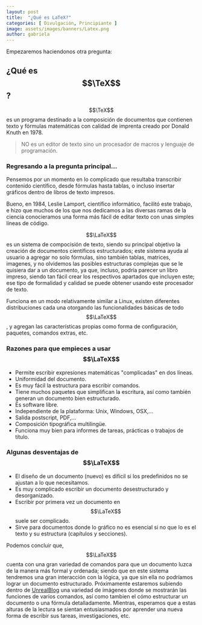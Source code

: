 ```yaml
---
layout: post
title:  "¿Qué es LaTeX?"
categories: [ Divulgación, Principiante ]
image: assets/images/banners/Latex.png
author: gabriela
---
```


Empezaremos haciendonos otra pregunta:

## ¿Qué es $$\TeX$$?

$$\TeX$$ es un programa destinado a la composición de documentos que
contienen texto y fórmulas matemáticas con calidad de imprenta creado por
Donald Knuth en 1978.

> NO es un editor de texto sino un procesador de macros y lenguaje de programación.

### Regresando a la pregunta principal... 

Pensemos por un momento en lo complicado que resultaba transcribir contenido científico, desde fórmulas hasta tablas, o incluso insertar gráficos dentro de libros de texto impresos.

Bueno, en 1984, Leslie Lamport, científico informático, facilitó este trabajo, e hizo que muchos de los que nos dedicamos a las diversas ramas de la ciencia conocieramos una forma más fácil de editar texto con unas simples líneas de código.

$$\LaTeX$$ es un sistema de compocisión de texto, siendo su principal objetivo la creación de documentos científicos estructurados; este sistema ayuda al usuario a agregar no solo fórmulas, sino también tablas, matrices, imagenes, y no olvidemos las posibles estructuras complejas que se le quisiera dar a un documento, ya que, incluso, podría parecer un libro impreso, siendo tan fácil crear los respectivos apartados que incluyen este; ese tipo de formalidad y calidad se puede obtener usando este procesador de texto.

 Funciona en un modo relativamente similar a Linux, existen diferentes distribuciones cada una otorgando las funcionalidades básicas de todo $$\LaTeX$$, y agregan las características propias como forma de configuración, paquetes, comandos extras, etc. 

### Razones para que empieces a usar $$\LaTeX$$

- Permite escribir expresiones matemáticas  "complicadas" en dos líneas.
- Uniformidad del documento.
- Es muy fácil la estructura para escribir comandos.
- Tiene muchos paquetes que simplifican la escritura, así como también generan un documento bien estructurado.
- Es software libre.
- Independiente de la plataforma: Unix, Windows, OSX,...
- Salida postscript, PDF,...
- Composición tipográfica multilingüe.
- Funciona muy bien para informes de tareas, prácticas o trabajos de título.

### Algunas desventajas de $$\LaTeX$$

- El diseño de un documento (nuevo) es difícil si los predefinidos no se ajustan a lo que necesitamos.
- Es muy complicado escribir un documento desestructurado y desorganizado.
- Escribir por primera vez un documento en $$\LaTeX$$ suele ser complicado.
- Sirve para documentos donde lo gráfico no es esencial si no que lo es el texto y su estructura (capítulos y secciones).

Podemos concluir que, $$\LaTeX$$ cuenta con una gran variedad de comandos para que un documento luzca de la manera más formal y ordenada; siendo que en este sistema tendremos una gran interacción con la lógica, ya que sin ella no podríamos lograr un documento estructurado. 
Próximamente estaremos subiendo dentro de [UnrealBlog](https://unrealblog.xyz/) una variedad de imágenes donde se mostrarán las funciones de varios comandos, así como tambien el cómo estructurar un documento o una fórmula detalladamente. Mientras, esperamos que a estas alturas de la lectura se sientan entusiasmados por aprender una nueva forma de escribir sus tareas, investigaciones, etc.